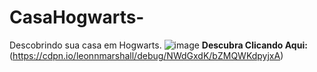 # CasaHogwarts-
Descobrindo sua casa em Hogwarts. 
![image](https://user-images.githubusercontent.com/66973637/112707353-77698580-8e89-11eb-881c-eedac18fd7c4.png)
**Descubra Clicando Aqui:** (https://cdpn.io/leonnmarshall/debug/NWdGxdK/bZMQWKdpyjxA)
